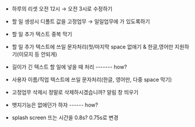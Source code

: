 - 하루의 리셋 오전 12시 → 오전 3시로 수정하기

- 할 일 생성시 디폴트 값을 고정업무 → 일일업무에 가 있도록하기

- 할 일 추가 텍스트 중복 막기

- 할 일 추가 텍스트에 쓰일 문자처리(첫/마지막 space 없애기 & 한글,영어만 지원하기(이모지 등 안되게)

- 길이가 긴 텍스트 할 일에 넣을 때 처리 ------- how?

- 사용자 이름/직업 텍스트에 쓰일 문자처리(한글, 영어만, 다중 space 막기)

- 고정업무 삭제시 정말로 삭제하시겠습니까? 알림 창 띄우기

- 뱃지기능은 없애던가 하자 ------ how?

- splash screen 뜨는 시간을 0.8s? 0.75s로 변경
